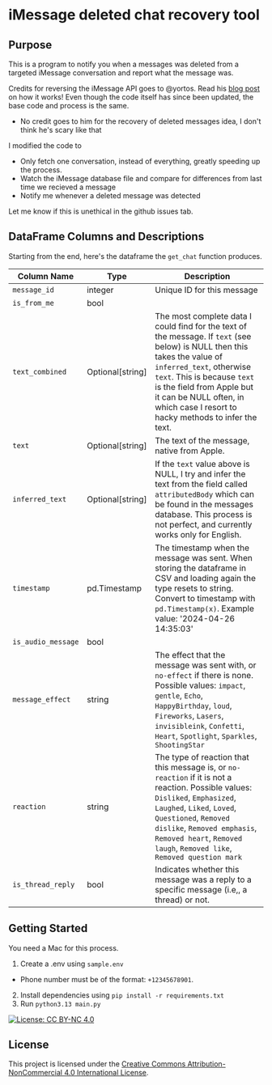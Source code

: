# iMessage deleted chat recovery tool
## Purpose
This is a program to notify you when a messages was deleted from a targeted iMessage conversation and report what the message was.  

Credits for reversing the iMessage API goes to @yortos. Read his [blog post](https://medium.com/@yaskalidis/heres-how-you-can-access-your-entire-imessage-history-on-your-mac-f8878276c6e9) on how it works! Even though the code itself has since been updated, the base code and process is the same.  
* No credit goes to him for the recovery of deleted messages idea, I don't think he's scary like that  

I modified the code to 
* Only fetch one conversation, instead of everything, greatly speeding up the process. 
* Watch the iMessage database file and compare for differences from last time we recieved a message
* Notify me whenever a deleted message was detected

Let me know if this is unethical in the github issues tab.

## DataFrame Columns and Descriptions
Starting from the end, here's the dataframe the `get_chat` function produces. 


| Column Name               | Type         | Description                                            |
|---------------------------|--------------|--------------------------------------------------------|
| `message_id`              | integer  |   Unique ID for this message       |
| `is_from_me`              | bool  | |
| `text_combined`           | Optional[string]  | The most complete data I could find for the text of the message. If `text` (see below) is NULL then this takes the value of `inferred_text`, otherwise `text`. This is because `text` is the field from Apple but it can be NULL often, in which case I resort to hacky methods to infer the text. |
| `text`                    | Optional[string]  | The text of the message, native from Apple.            |
| `inferred_text`           | Optional[string]  | If the `text` value above is NULL, I try and infer the text from the field called `attributedBody` which can be found in the messages database. This process is not perfect, and currently works only for English.    |
| `timestamp`               | pd.Timestamp  | The timestamp when the message was sent. When storing the dataframe in CSV and loading again the type resets to string. Convert to timestamp with `pd.Timestamp(x)`. Example value: '2024-04-26 14:35:03'|
| `is_audio_message`        | bool  | |
| `message_effect`          | string  | The effect that the message was sent with, or `no-effect` if there is none. Possible values: `impact`, `gentle`, `Echo`, `HappyBirthday`, `loud`, `Fireworks`, `Lasers`, `invisibleink`, `Confetti`, `Heart`, `Spotlight`, `Sparkles`, `ShootingStar` |
| `reaction`                | string  |  The type of reaction that this message is, or `no-reaction` if it is not a reaction. Possible values: `Disliked`, `Emphasized`, `Laughed`, `Liked`, `Loved`, `Questioned`, `Removed dislike`, `Removed emphasis`, `Removed heart`, `Removed laugh`, `Removed like`, `Removed question mark`       |
| `is_thread_reply`         | bool  | Indicates whether this message was a reply to a specific message (i.e,, a thread) or not. |


## Getting Started
You need a Mac for this process.

1. Create a .env using `sample.env`
* Phone number must be of the format: `+12345678901`. 
2. Install dependencies using `pip install -r requirements.txt`
3. Run `python3.13 main.py`


[![License: CC BY-NC 4.0](https://img.shields.io/badge/License-CC%20BY--NC%204.0-lightgrey.svg)](https://creativecommons.org/licenses/by-nc/4.0/)
## License

This project is licensed under the [Creative Commons Attribution-NonCommercial 4.0 International License](https://creativecommons.org/licenses/by-nc/4.0/).
